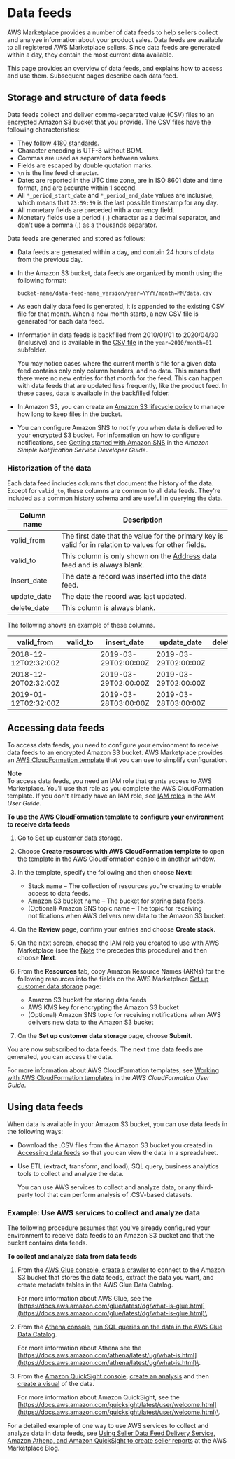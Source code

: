 # Data feeds<a name="data-feed"></a>

AWS Marketplace provides a number of data feeds to help sellers collect and analyze information about your product sales\. Data feeds are available to all registered AWS Marketplace sellers\. Since data feeds are generated within a day, they contain the most current data available\.

This page provides an overview of data feeds, and explains how to access and use them\. Subsequent pages describe each data feed\. 

## Storage and structure of data feeds<a name="data-feed-details"></a>

Data feeds collect and deliver comma\-separated value \(CSV\) files to an encrypted Amazon S3 bucket that you provide\. The CSV files have the following characteristics:
+ They follow [4180 standards](https://tools.ietf.org/html/rfc4180)\.
+ Character encoding is UTF\-8 without BOM\.
+ Commas are used as separators between values\.
+ Fields are escaped by double quotation marks\. 
+ `\n` is the line feed character\.
+ Dates are reported in the UTC time zone, are in ISO 8601 date and time format, and are accurate within 1 second\.
+ All `*_period_start_date` and `*_period_end_date` values are inclusive, which means that `23:59:59` is the last possible timestamp for any day\. 
+ All monetary fields are preceded with a currency field\. 
+ Monetary fields use a period \(`.`\) character as a decimal separator, and don't use a comma \(,\) as a thousands separator\. 

Data feeds are generated and stored as follows:
+ Data feeds are generated within a day, and contain 24 hours of data from the previous day\. 
+ In the Amazon S3 bucket, data feeds are organized by month using the following format:

  `bucket-name/data-feed-name_version/year=YYYY/month=MM/data.csv`
+ As each daily data feed is generated, it is appended to the existing CSV file for that month\. When a new month starts, a new CSV file is generated for each data feed\. 
+ Information in data feeds is backfilled from 2010/01/01 to 2020/04/30 \(inclusive\) and is available in the [CSV file](#data-feed-details) in the `year=2010/month=01` subfolder\.

  You may notice cases where the current month's file for a given data feed contains only only column headers, and no data\. This means that there were no new entries for that month for the feed\. This can happen with data feeds that are updated less frequently, like the product feed\. In these cases, data is available in the backfilled folder\. 
+ In Amazon S3, you can create an [Amazon S3 lifecycle policy](https://docs.aws.amazon.com/AmazonS3/latest/user-guide/create-lifecycle.html) to manage how long to keep files in the bucket\. 
+ You can configure Amazon SNS to notify you when data is delivered to your encrypted S3 bucket\. For information on how to configure notifications, see [Getting started with Amazon SNS](https://docs.aws.amazon.com/sns/latest/dg/sns-getting-started.html) in the *Amazon Simple Notification Service Developer Guide*\.

### Historization of the data<a name="data-feed-historization"></a>

Each data feed includes columns that document the history of the data\. Except for `valid_to`, these columns are common to all data feeds\. They're included as a common history schema and are useful in querying the data\. 


| Column name  | Description  | 
| --- | --- | 
| valid\_from | The first date that the value for the primary key is valid for in relation to values for other fields\. | 
| valid\_to | This column is only shown on the [Address](data-feed-address.md) data feed and is always blank\. | 
| insert\_date | The date a record was inserted into the data feed\. | 
| update\_date | The date the record was last updated\.  | 
| delete\_date | This column is always blank\. | 

The following shows an example of these columns\. 


|  valid\_from  |  valid\_to  |  insert\_date  |  update\_date  |  delete\_date  | 
| --- | --- | --- | --- | --- | 
|  2018\-12\-12T02:32:00Z  |   |  2019\-03\-29T02:00:00Z  |  2019\-03\-29T02:00:00Z  |   | 
|  2018\-12\-20T02:32:00Z  |   |  2019\-03\-29T02:00:00Z  |  2019\-03\-29T02:00:00Z  |   | 
|  2019\-01\-12T02:32:00Z  |   |  2019\-03\-28T03:00:00Z  |  2019\-03\-28T03:00:00Z  |   | 

## Accessing data feeds<a name="data-feed-accessing"></a>

To access data feeds, you need to configure your environment to receive data feeds to an encrypted Amazon S3 bucket\. AWS Marketplace provides an [AWS CloudFormation template](https://s3.amazonaws.com/aws-marketplace-reports-resources/DataFeedsResources.yaml) that you can use to simplify configuration\.

**Note**  
To access data feeds, you need an IAM role that grants access to AWS Marketplace\. You'll use that role as you complete the AWS CloudFormation template\. If you don't already have an IAM role, see [IAM roles](https://docs.aws.amazon.com/IAM/latest/UserGuide/id_roles.html) in the *IAM User Guide*\. 

**To use the AWS CloudFormation template to configure your environment to receive data feeds**

1. Go to [Set up customer data storage](https://aws.amazon.com/marketplace/management/reports/data-feed-configuration)\.

1. Choose **Create resources with AWS CloudFormation template** to open the template in the AWS CloudFormation console in another window\.

1. In the template, specify the following and then choose **Next**:
   + Stack name – The collection of resources you're creating to enable access to data feeds\.
   + Amazon S3 bucket name – The bucket for storing data feeds\.
   + \(Optional\) Amazon SNS topic name – The topic for receiving notifications when AWS delivers new data to the Amazon S3 bucket\.

1. On the **Review** page, confirm your entries and choose **Create stack**\. 

1. On the next screen, choose the IAM role you created to use with AWS Marketplace \(see the [Note](#data-feed-note) the precedes this procedure\) and then choose **Next**\.

1. From the **Resources** tab, copy Amazon Resource Names \(ARNs\) for the following resources into the fields on the AWS Marketplace [Set up customer data storage](https://aws.amazon.com/marketplace/management/reports/data-feed-configuration) page:
   + Amazon S3 bucket for storing data feeds
   + AWS KMS key for encrypting the Amazon S3 bucket
   + \(Optional\) Amazon SNS topic for receiving notifications when AWS delivers new data to the Amazon S3 bucket

1. On the **Set up customer data storage** page, choose **Submit**\.

You are now subscribed to data feeds\. The next time data feeds are generated, you can access the data\.

For more information about AWS CloudFormation templates, see [Working with AWS CloudFormation templates](https://docs.aws.amazon.com/AWSCloudFormation/latest/UserGuide/template-guide.html) in the *AWS CloudFormation User Guide*\.

## Using data feeds<a name="data-feed-using"></a>

When data is available in your Amazon S3 bucket, you can use data feeds in the following ways:
+ Download the \.CSV files from the Amazon S3 bucket you created in [Accessing data feeds](#data-feed-accessing) so that you can view the data in a spreadsheet\.
+ Use ETL \(extract, transform, and load\), SQL query, business analytics tools to collect and analyze the data\.

  You can use AWS services to collect and analyze data, or any third\-party tool that can perform analysis of \.CSV\-based datasets\.

### Example: Use AWS services to collect and analyze data<a name="data-feed-using-example"></a>

The following procedure assumes that you've already configured your environment to receive data feeds to an Amazon S3 bucket and that the bucket contains data feeds\.

**To collect and analyze data from data feeds**

1. From the [AWS Glue console](https://console.aws.amazon.com/glue), [create a crawler](https://docs.aws.amazon.com/glue/latest/dg/add-crawler.html) to connect to the Amazon S3 bucket that stores the data feeds, extract the data you want, and create metadata tables in the AWS Glue Data Catalog\.

   For more information about AWS Glue, see the [https://docs.aws.amazon.com/glue/latest/dg/what-is-glue.html](https://docs.aws.amazon.com/glue/latest/dg/what-is-glue.html)\.

1. From the [Athena console](https://console.aws.amazon.com/athena), [run SQL queries on the data in the AWS Glue Data Catalog](https://docs.aws.amazon.com/athena/latest/ug/querying-athena-tables.html)\.

   For more information about Athena see the [https://docs.aws.amazon.com/athena/latest/ug/what-is.html](https://docs.aws.amazon.com/athena/latest/ug/what-is.html)\. 

1. From the [Amazon QuickSight console](http://quicksight.aws.amazon.com), [create an analysis](https://docs.aws.amazon.com/quicksight/latest/user/creating-an-analysis.html) and then [create a visual](https://docs.aws.amazon.com/quicksight/latest/user/creating-a-visual.html) of the data\.

   For more information about Amazon QuickSight, see the [https://docs.aws.amazon.com/quicksight/latest/user/welcome.html](https://docs.aws.amazon.com/quicksight/latest/user/welcome.html)\.

For a detailed example of one way to use AWS services to collect and analyze data in data feeds, see [Using Seller Data Feed Delivery Service, Amazon Athena, and Amazon QuickSight to create seller reports](http://aws.amazon.com/blogs/awsmarketplace/using-seller-data-feed-delivery-service-amazon-athena-and-amazon-quicksight-to-create-seller-reports/) at the AWS Marketplace Blog\.